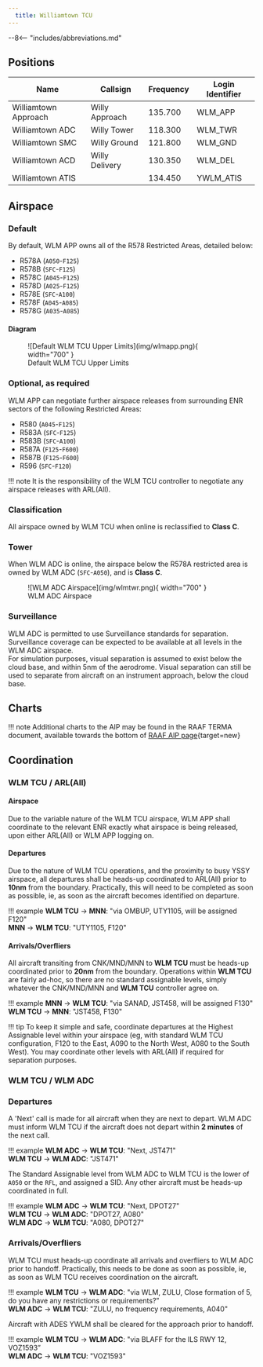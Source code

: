 ```yaml
---
  title: Williamtown TCU
---
```


--8<-- "includes/abbreviations.md"

## Positions

| Name               | Callsign       | Frequency        | Login Identifier              |
| ------------------ | -------------- | ---------------- | --------------------------------------|
| Williamtown Approach    | Willy Approach   | 135.700         | WLM_APP                                   |
| Williamtown ADC    | Willy Tower  | 118.300         | WLM_TWR        |
| Williamtown SMC    | Willy Ground  | 121.800         | WLM_GND        |
| Williamtown ACD    | Willy Delivery  | 130.350         | WLM_DEL       |
| Williamtown ATIS    |   | 134.450         | YWLM_ATIS       |

## Airspace
### Default
By default, WLM APP owns all of the R578 Restricted Areas, detailed below:

- R578A (`A050`-`F125`)  
- R578B (`SFC`-`F125`)  
- R578C (`A045`-`F125`)  
- R578D (`A025`-`F125`)  
- R578E (`SFC`-`A100`)  
- R578F (`A045`-`A085`)  
- R578G (`A035`-`A085`)

#### Diagram
<figure markdown>
![Default WLM TCU Upper Limits](img/wlmapp.png){ width="700" }
  <figcaption>Default WLM TCU Upper Limits</figcaption>
</figure>

### Optional, as required
WLM APP can negotiate further airspace releases from surrounding ENR sectors of the following Restricted Areas:

- R580 (`A045`-`F125`)  
- R583A (`SFC`-`F125`)  
- R583B (`SFC`-`A100`)  
- R587A (`F125`-`F600`)  
- R587B (`F125`-`F600`)  
- R596 (`SFC`-`F120`)

!!! note
    It is the responsibility of the WLM TCU controller to negotiate any airspace releases with ARL(All).

### Classification
All airspace owned by WLM TCU when online is reclassified to **Class C**.

### Tower
When WLM ADC is online, the airspace below the R578A restricted area is owned by WLM ADC (`SFC`-`A050`), and is **Class C**.

<figure markdown>
![WLM ADC Airspace](img/wlmtwr.png){ width="700" }
  <figcaption>WLM ADC Airspace</figcaption>
</figure>

### Surveillance
WLM ADC is permitted to use Surveillance standards for separation. Surveillance coverage can be expected to be available at all levels in the WLM ADC airspace.  
For simulation purposes, visual separation is assumed to exist below the cloud base, and within 5nm of the aerodrome. Visual separation can still be used to separate from aircraft on an instrument approach, below the cloud base.

## Charts
!!! note
    Additional charts to the AIP may be found in the RAAF TERMA document, available towards the bottom of [RAAF AIP page](https://ais-af.airforce.gov.au/australian-aip){target=new}

## Coordination
### WLM TCU / ARL(All)

#### Airspace
Due to the variable nature of the WLM TCU airspace, WLM APP shall coordinate to the relevant ENR exactly what airspace is being released, upon either ARL(All) or WLM APP logging on.

#### Departures
Due to the nature of WLM TCU operations, and the proximity to busy YSSY airspace, all departures shall be heads-up coordinated to ARL(All) prior to **10nm** from the boundary. Practically, this will need to be completed as soon as possible, ie, as soon as the aircraft becomes identified on departure.

!!! example
    <span class="coldline">**WLM TCU** -> **MNN**</span>: "via OMBUP, UTY1105, will be assigned F120"  
    <span class="coldline">**MNN** -> **WLM TCU**</span>: "UTY1105, F120"  
#### Arrivals/Overfliers
All aircraft transiting from CNK/MND/MNN to **WLM TCU** must be heads-up coordinated prior to **20nm** from the boundary. Operations within **WLM TCU** are fairly ad-hoc, so there are no standard assignable levels, simply whatever the CNK/MND/MNN and **WLM TCU** controller agree on.

!!! example
    <span class="coldline">**MNN** -> **WLM TCU**</span>: "via SANAD, JST458, will be assigned F130"  
    <span class="coldline">**WLM TCU** -> **MNN**</span>: "JST458, F130"  

!!! tip
    To keep it simple and safe, coordinate departures at the Highest Assignable level within your airspace (eg, with standard WLM TCU configuration, F120 to the East, A090 to the North West, A080 to the South West). You may coordinate other levels with ARL(All) if required for separation purposes.

### WLM TCU / WLM ADC
### Departures
A 'Next' call is made for all aircraft when they are next to depart. WLM ADC must inform WLM TCU if the aircraft does not depart within **2 minutes** of the next call.

!!! example
    <span class="hotline">**WLM ADC** -> **WLM TCU**</span>: "Next, JST471"  
    <span class="hotline">**WLM TCU** -> **WLM ADC**</span>: "JST471"

The Standard Assignable level from WLM ADC to WLM TCU is the lower of `A050` or the `RFL`, and assigned a SID. Any other aircraft must be heads-up coordinated in full.

!!! example
    <span class="hotline">**WLM ADC** -> **WLM TCU**</span>: "Next, DPOT27"  
    <span class="hotline">**WLM TCU** -> **WLM ADC**</span>: "DPOT27, A080"  
    <span class="hotline">**WLM ADC** -> **WLM TCU**</span>: "A080, DPOT27"

### Arrivals/Overfliers
WLM TCU must heads-up coordinate all arrivals and overfliers to WLM ADC prior to handoff. Practically, this needs to be done as soon as possible, ie, as soon as WLM TCU receives coordination on the aircraft.

!!! example
    <span class="hotline">**WLM TCU** -> **WLM ADC**</span>: "via WLM, ZULU, Close formation of 5, do you have any restrictions or requirements?”  
    <span class="hotline">**WLM ADC** -> **WLM TCU**</span>: "ZULU, no frequency requirements, A040"  

Aircraft with ADES YWLM shall be cleared for the approach prior to handoff.

!!! example
    <span class="hotline">**WLM TCU** -> **WLM ADC**</span>: "via BLAFF for the ILS RWY 12, VOZ1593”  
    <span class="hotline">**WLM ADC** -> **WLM TCU**</span>: "VOZ1593"  